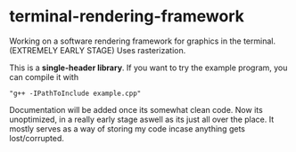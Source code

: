 # terminal-rendering-framework
Working on a software rendering framework for graphics in the terminal. (EXTREMELY EARLY STAGE)
Uses rasterization.

This is a **single-header library**. If you want to try the example program, you can compile it with 

    "g++ -IPathToInclude example.cpp"
                                  
Documentation will be added once its somewhat clean code. Now its unoptimized, in a really early 
stage aswell as its just all over the place. It mostly serves as a way of storing my code incase
anything gets lost/corrupted.
